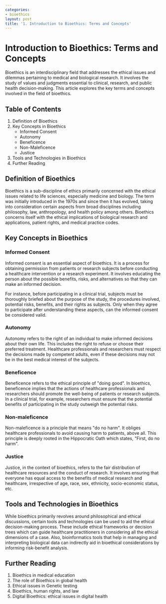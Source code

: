 ```yaml
---
categories:
- bioethics
layout: post
title: '1. Introduction to Bioethics: Terms and Concepts'
---
```


# Introduction to Bioethics: Terms and Concepts

Bioethics is an interdisciplinary field that addresses the ethical issues and dilemmas pertaining to medical and biological research. It involves the study of values and judgments essential to clinical, research, and public health decision-making. This article explores the key terms and concepts involved in the field of bioethics.

## Table of Contents

1. Definition of Bioethics
2. Key Concepts in Bioethics
   - Informed Consent
   - Autonomy
   - Beneficence
   - Non-Maleficence
   - Justice
3. Tools and Technologies in Bioethics
4. Further Reading

## Definition of Bioethics

Bioethics is a sub-discipline of ethics primarily concerned with the ethical issues related to life sciences, especially medicine and biology. The term was initially introduced in the 1970s and since then it has evolved, taking into consideration certain aspects from broad disciplines including philosophy, law, anthropology, and health policy among others. Bioethics concerns itself with the ethical implications of biological research and applications, patient rights, and medical practice codes.

## Key Concepts in Bioethics

### Informed Consent

Informed consent is an essential aspect of bioethics. It is a process for obtaining permission from patients or research subjects before conducting a healthcare intervention or a research experiment. It involves educating the person about the possible benefits, risks, and alternatives so that they can make an informed decision.

For instance, before participating in a clinical trial, subjects must be thoroughly briefed about the purpose of the study, the procedures involved, potential risks, benefits, and their rights as subjects. Only when they agree to participate after understanding these aspects, can the informed consent be considered valid.

### Autonomy

Autonomy refers to the right of an individual to make informed decisions about their own life. This includes the right to refuse or choose their preferred treatment. Healthcare professionals and researchers must respect the decisions made by competent adults, even if these decisions may not be in the best medical interest of the subjects.

### Beneficence

Beneficence refers to the ethical principle of "doing good". In bioethics, beneficence implies that the actions of healthcare professionals and researchers should promote the well-being of patients or research subjects. In a clinical trial, for example, researchers must ensure that the potential benefits of participating in the study outweigh the potential risks.

### Non-maleficence

Non-maleficence is a principle that means "do no harm". It obliges healthcare professionals to avoid causing harm to patients, above all. This principle is deeply rooted in the Hippocratic Oath which states, "First, do no harm".

### Justice

Justice, in the context of bioethics, refers to the fair distribution of healthcare resources and the conduct of research. It involves ensuring that everyone has equal access to the benefits of medical research and healthcare, irrespective of age, race, sex, ethnicity, socio-economic status, etc.

## Tools and Technologies in Bioethics

While bioethics primarily revolves around philosophical and ethical discussions, certain tools and technologies can be used to aid the ethical decision-making process. These include ethical frameworks or decision trees which can guide healthcare practitioners in considering all the ethical dimensions of a case. Also, bioinformatics tools that help in managing and interpreting biological data can indirectly aid in bioethical considerations by informing risk-benefit analysis.

## Further Reading

1. Bioethics in medical education
2. The role of Bioethics in global health
3. Ethical issues in Genetic testing
4. Bioethics, human rights, and law
5. Digital Bioethics: ethical issues in digital health